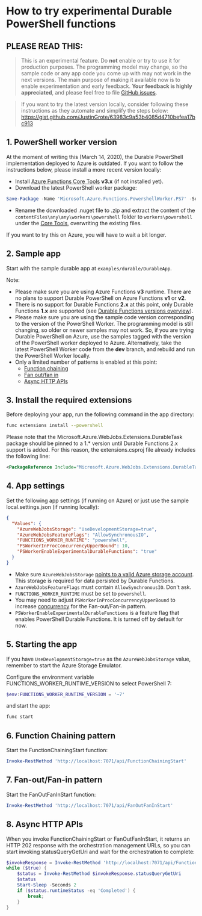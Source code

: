 # How to try experimental Durable PowerShell functions

## **PLEASE READ THIS:**

> This is an experimental feature. Do **not** enable or try to use it for production purposes. The programming model may change, so the sample code or any app code you come up with may not work in the next versions. The main purpose of making it available now is to enable experimentation and early feedback. **Your feedback is highly appreciated**, and please feel free to file [GitHub issues](https://github.com/Azure/azure-functions-powershell-worker/issues/new).

> If you want to try the latest version locally, consider following these instructions as they automate and simplify the steps below: https://gist.github.com/JustinGrote/63983c9a53b4085d4710befea17bc913

## 1. PowerShell worker version

At the moment of writing this (March 14, 2020), the Durable PowerShell implementation deployed to Azure is outdated. If you want to follow the instructions below, please install a more recent version locally:
- Install [Azure Functions Core Tools](https://docs.microsoft.com/azure/azure-functions/functions-run-local?tabs=windows%2Ccsharp%2Cbash#install-the-azure-functions-core-tools) **v3.x** (if not installed yet).
- Download the latest PowerShell worker package:
``` PowerShell
Save-Package -Name 'Microsoft.Azure.Functions.PowershellWorker.PS7' -Source 'https://ci.appveyor.com/nuget/azure-functions-powershell-wor-0842fakagqy6/' -ProviderName NuGet -Path ~\Downloads\
```
- Rename the downloaded .nuget file to .zip and extract the content of the `contentFiles\any\any\workers\powershell` folder to `workers\powershell` under the [Core Tools](https://github.com/Azure/azure-functions-powershell-worker/blob/dev/README.md#published-host), overwriting the existing files.

If you want to try this on Azure, you will have to wait a bit longer.

## 2. Sample app

Start with the sample durable app at `examples/durable/DurableApp`.

Note:

- Please make sure you are using Azure Functions **v3** runtime. There are no plans to support Durable PowerShell on Azure Functions **v1** or **v2**.
- There is no support for Durable Functions **2.x** at this point, only Durable Functions **1.x** are supported (see [Durable Functions versions overview](https://docs.microsoft.com/en-us/azure/azure-functions/durable/durable-functions-versions)).
- Please make sure you are using the sample code version corresponding to the version of the PowerShell Worker. The programming model is still changing, so older or newer samples may not work. So, if you are trying Durable PowerShell on Azure, use the samples tagged with the version of the PowerShell worker deployed to Azure. Alternatively, take the latest PowerShell Worker code from the **dev** branch, and rebuild and run the PowerShell Worker locally.
- Only a limited number of patterns is enabled at this point:
  - [Function chaining](https://docs.microsoft.com/azure/azure-functions/durable/durable-functions-overview?tabs=csharp#chaining)
  - [Fan out/fan in](https://docs.microsoft.com/azure/azure-functions/durable/durable-functions-overview?tabs=csharp#fan-in-out)
  - [Async HTTP APIs](https://docs.microsoft.com/azure/azure-functions/durable/durable-functions-overview?tabs=csharp#async-http)

## 3. Install the required extensions

Before deploying your app, run the following command in the app directory:

``` bash
func extensions install --powershell
```

Please note that the Microsoft.Azure.WebJobs.Extensions.DurableTask package should be pinned to a 1.* version until Durable Functions 2.x support is added. For this reason, the extensions.csproj file already includes the following line:

``` xml
<PackageReference Include="Microsoft.Azure.WebJobs.Extensions.DurableTask" Version="1.8.3" />
```

## 4. App settings

Set the following app settings (if running on Azure) or just use the sample local.settings.json (if running locally):

``` json
{
  "Values": {
    "AzureWebJobsStorage": "UseDevelopmentStorage=true",
    "AzureWebJobsFeatureFlags": "AllowSynchronousIO",
    "FUNCTIONS_WORKER_RUNTIME": "powershell",
    "PSWorkerInProcConcurrencyUpperBound": 10,
    "PSWorkerEnableExperimentalDurableFunctions": "true"
  }
}
```

- Make sure `AzureWebJobsStorage` [points to a valid Azure storage account](https://docs.microsoft.com/azure/azure-functions/functions-app-settings#azurewebjobsstorage). This storage is required for data persisted by Durable Functions.
- `AzureWebJobsFeatureFlags` must contain `AllowSynchronousIO`. Don't ask.
- `FUNCTIONS_WORKER_RUNTIME` must be set to `powershell`.
- You may need to adjust `PSWorkerInProcConcurrencyUpperBound` to increase [concurrency](https://docs.microsoft.com/azure/azure-functions/functions-reference-powershell#concurrency) for the Fan-out/Fan-in pattern.
- `PSWorkerEnableExperimentalDurableFunctions` is a feature flag that enables PowerShell Durable Functions. It is turned off by default for now.

## 5. Starting the app

If you have `UseDevelopmentStorage=true` as the `AzureWebJobsStorage` value, remember to start the Azure Storage Emulator.

Configure the environment variable FUNCTIONS_WORKER_RUNTIME_VERSION to select PowerShell 7:

``` PowerShell
$env:FUNCTIONS_WORKER_RUNTIME_VERSION = '~7'
```

and start the app:

``` bash
func start
```

## 6. Function Chaining pattern

Start the FunctionChainingStart function:

``` PowerShell
Invoke-RestMethod 'http://localhost:7071/api/FunctionChainingStart'
```

## 7. Fan-out/Fan-in pattern

Start the FanOutFanInStart function:

``` PowerShell
Invoke-RestMethod 'http://localhost:7071/api/FanOutFanInStart'
```

## 8. Async HTTP APIs

When you invoke FunctionChainingStart or FanOutFanInStart, it returns an HTTP 202 response with the orchestration management URLs, so you can start invoking statusQueryGetUri and wait for the orchestration to complete:

``` PowerShell
$invokeResponse = Invoke-RestMethod 'http://localhost:7071/api/FunctionChainingStart'
while ($true) {
    $status = Invoke-RestMethod $invokeResponse.statusQueryGetUri
    $status
    Start-Sleep -Seconds 2
    if ($status.runtimeStatus -eq 'Completed') {
        break;
    }
}
```
